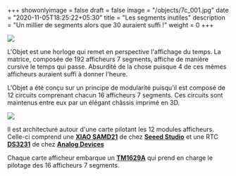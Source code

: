 +++
showonlyimage = false
draft = false
image = "/objects/7c_001.jpg"
date = "2020-11-05T18:25:22+05:30"
title = "Les segments inutiles"
description = "Un millier de segments alors que 30 auraient suffi !"
weight = 0
+++

![](/objects/7c_001.jpg)


L'Objet est une horloge qui remet en perspective l'affichage du temps. La matrice, composée de 192 afficheurs 7 segments, affiche de manière cursive le temps qui passe. Absurdité de la chose puisque 4 de ces mêmes afficheurs auraient suffi à donner l'heure.  

L'Objet a été conçu sur un principe de modularité puisqu'il est composé de 12 circuits comprenant chacun 16 afficheurs 7 segments. Ces circuits sont maintenus entre eux par un élégant châssis imprimé en 3D. 

![](/objects/7c_003.jpg)

 Il est architecturé autour d'une carte pilotant les 12 modules afficheurs. Celle-ci comprend une [**XIAO SAMD21**][2] de chez [**Seeed Studio**][1] et une RTC [**DS3231**][4] de chez [**Analog Devices**][3] 

Chaque carte afficheur embarque un [**TM1629A**][5] qui prend en charge le pilotage des 16 afficheurs 7 segments.  

[1]: https://www.seeedstudio.com/
[2]: https://wiki.seeedstudio.com/Seeeduino-XIAO/
[3]: https://www.analog.com/en/index.html
[4]: https://www.analog.com/en/products/ds3231.html
[5]: https://datasheet.lcsc.com/lcsc/1809042024_TM-Shenzhen-Titan-Micro-Elec-TM1629A_C19760.pdf


